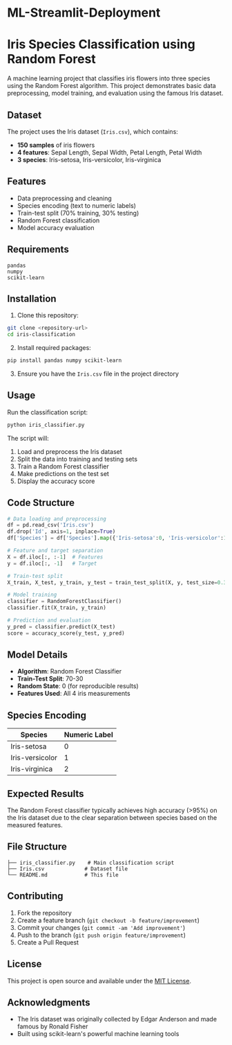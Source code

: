 # ML-Streamlit-Deployment

# Iris Species Classification using Random Forest

A machine learning project that classifies iris flowers into three species using the Random Forest algorithm. This project demonstrates basic data preprocessing, model training, and evaluation using the famous Iris dataset.

## Dataset

The project uses the Iris dataset (`Iris.csv`), which contains:
- **150 samples** of iris flowers
- **4 features**: Sepal Length, Sepal Width, Petal Length, Petal Width
- **3 species**: Iris-setosa, Iris-versicolor, Iris-virginica

## Features

- Data preprocessing and cleaning
- Species encoding (text to numeric labels)
- Train-test split (70% training, 30% testing)
- Random Forest classification
- Model accuracy evaluation

## Requirements

```
pandas
numpy
scikit-learn
```

## Installation

1. Clone this repository:
```bash
git clone <repository-url>
cd iris-classification
```

2. Install required packages:
```bash
pip install pandas numpy scikit-learn
```

3. Ensure you have the `Iris.csv` file in the project directory

## Usage

Run the classification script:

```python
python iris_classifier.py
```

The script will:
1. Load and preprocess the Iris dataset
2. Split the data into training and testing sets
3. Train a Random Forest classifier
4. Make predictions on the test set
5. Display the accuracy score

## Code Structure

```python
# Data loading and preprocessing
df = pd.read_csv('Iris.csv')
df.drop('Id', axis=1, inplace=True)
df['Species'] = df['Species'].map({'Iris-setosa':0, 'Iris-versicolor':1, 'Iris-virginica':2})

# Feature and target separation
X = df.iloc[:, :-1]  # Features
y = df.iloc[:, -1]   # Target

# Train-test split
X_train, X_test, y_train, y_test = train_test_split(X, y, test_size=0.3, random_state=0)

# Model training
classifier = RandomForestClassifier()
classifier.fit(X_train, y_train)

# Prediction and evaluation
y_pred = classifier.predict(X_test)
score = accuracy_score(y_test, y_pred)
```

## Model Details

- **Algorithm**: Random Forest Classifier
- **Train-Test Split**: 70-30
- **Random State**: 0 (for reproducible results)
- **Features Used**: All 4 iris measurements

## Species Encoding

| Species | Numeric Label |
|---------|---------------|
| Iris-setosa | 0 |
| Iris-versicolor | 1 |
| Iris-virginica | 2 |

## Expected Results

The Random Forest classifier typically achieves high accuracy (>95%) on the Iris dataset due to the clear separation between species based on the measured features.

## File Structure

```
├── iris_classifier.py    # Main classification script
├── Iris.csv             # Dataset file
└── README.md            # This file
```

## Contributing

1. Fork the repository
2. Create a feature branch (`git checkout -b feature/improvement`)
3. Commit your changes (`git commit -am 'Add improvement'`)
4. Push to the branch (`git push origin feature/improvement`)
5. Create a Pull Request

## License

This project is open source and available under the [MIT License](LICENSE).

## Acknowledgments

- The Iris dataset was originally collected by Edgar Anderson and made famous by Ronald Fisher
- Built using scikit-learn's powerful machine learning tools
